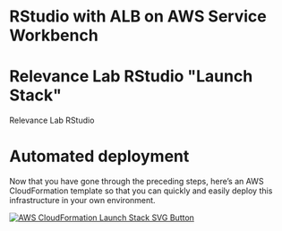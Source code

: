 # RStudio with ALB on AWS Service Workbench









# Relevance Lab RStudio "Launch Stack"

Relevance Lab RStudio

# Automated deployment
Now that you have gone through the preceding steps, here’s an AWS CloudFormation template so that you can quickly and easily deploy this infrastructure in your own environment.

[![AWS CloudFormation Launch Stack SVG Button](https://cdn.rawgit.com/buildkite/cloudformation-launch-stack-button-svg/master/launch-stack.svg)](https://console.aws.amazon.com/cloudformation/home?region=us-east-1#/stacks/new?stackName=rlrstudio&templateURL=https://rlswb.s3.amazonaws.com/ec2-rlrstudio.yaml)


